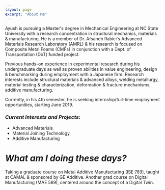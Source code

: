 ```yaml
---
layout: page
excerpt: "About Me"
---
```


Ayush is pursuing a Master's degree in Mechanical Engineering at NC State University with a research concentration in structural mechanics, materials & manufacturing. He is a member of Dr. Afsaneh Rabiei's  Advanced Materials Research Laboratory (AMRL) & his research is focused on Composite Metal Foams (CMFs) in conjunction with a Dept. of Transportation (DoT) funded project. 

Previous hands-on experience in experimental research during his undergraduate days as well as proven abilities in value engineering, design & benchmarking during employment with a Japanese firm. Research interests include structural materials & advanced alloys, welding metallurgy, material testing & characterization, deformation & fracture mechanisms, additive manufacturing. 

Currently, in his 4th semester, he is seeking internship/full-time employment opportunities, starting June 2019.

### *Current Interests and Projects:*

- Advanced Materials
- Material Joining Technology
- Additive Manufacturing


# *What am I doing these days?*

Taking a graduate course on Metal Additive Manufacturing (ISE 789), taught at CAMAL & sponsored by GE Additive. 
Another grad course on Digital Manufacturing (MAE 589), centered around the concept of a Digital Twin. 

